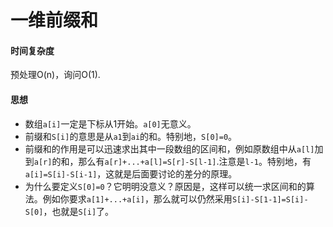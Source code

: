 # 一维前缀和

#### 时间复杂度

预处理O(n)，询问O(1).

#### 思想

- 数组`a[i]`一定是下标从1开始。`a[0]`无意义。
- 前缀和`S[i]`的意思是从`a1`到`ai`的和。特别地，`S[0]=0`。
- 前缀和的作用是可以迅速求出其中一段数组的区间和，例如原数组中从`a[l]`加到`a[r]`的和，那么有`a[r]+...+a[l]=S[r]-S[l-1]`.注意是`l-1`。特别地，有`a[i]=S[i]-S[i-1]`，这就是后面要讨论的差分的原理。
- 为什么要定义`S[0]=0`？它明明没意义？原因是，这样可以统一求区间和的算法。例如你要求`a[1]+...+a[i]`，那么就可以仍然采用`S[i]-S[1-1]=S[i]-S[0]`，也就是`S[i]`了。
